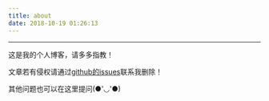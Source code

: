 ```yaml
---
title: about
date: 2018-10-19 01:26:13
---
```


---

这是我的个人博客，请多多指教！

文章若有侵权请通过[github的issues](https://github.com/LoongKo/LoongKo.github.io/issues)联系我删除！

其他问题也可以在这里提问(●'◡'●)

<img src="" id="mryj">
<script type="text/javascript">
  function getNowFormatDate() {
    var date = new Date();
    var seperator1 = "-";
    var year = date.getFullYear();
    var month = date.getMonth() + 1;
    var strDate = date.getDate();
    if (month >= 1 && month <= 9) {
        month = "0" + month;
    }
    if (strDate >= 0 && strDate <= 9) {
        strDate = "0" + strDate;
    }
    var currentdate = year + seperator1 + month + seperator1 + strDate;
    return currentdate;
  }
  document.getElementById("mryj").setAttribute("src","http://cdn.iciba.com//web//news//longweibo//imag//"+getNowFormatDate()+".jpg");
</script>